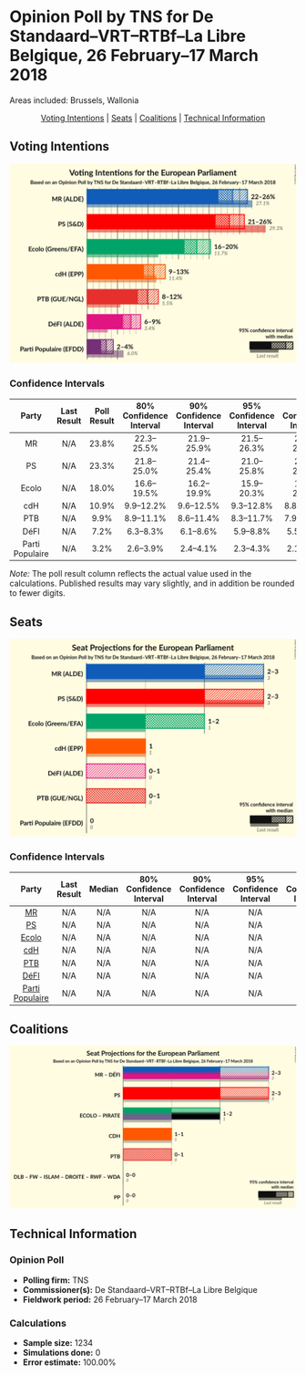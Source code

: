 # Opinion Poll by TNS for De Standaard–VRT–RTBf–La Libre Belgique, 26 February–17 March 2018

Areas included: Brussels, Wallonia

<p align="center"><a href="#voting-intentions">Voting Intentions</a> | <a href="#seats">Seats</a> | <a href="#coalitions">Coalitions</a> | <a href="#technical-information">Technical Information</a></p>

## Voting Intentions

![Graph with voting intentions not yet produced](2018-03-17-TNS.png "Voting Intentions")

### Confidence Intervals

| Party | Last Result | Poll Result | 80% Confidence Interval | 90% Confidence Interval | 95% Confidence Interval | 99% Confidence Interval |
|:-----:|:-----------:|:-----------:|:-----------------------:|:-----------------------:|:-----------------------:|:-----------------------:|
| MR | N/A | 23.8% | 22.3–25.5% |21.9–25.9% |21.5–26.3% |20.8–27.1% |
| PS | N/A | 23.3% | 21.8–25.0% |21.4–25.4% |21.0–25.8% |20.3–26.6% |
| Ecolo | N/A | 18.0% | 16.6–19.5% |16.2–19.9% |15.9–20.3% |15.3–21.0% |
| cdH | N/A | 10.9% | 9.9–12.2% |9.6–12.5% |9.3–12.8% |8.8–13.4% |
| PTB | N/A | 9.9% | 8.9–11.1% |8.6–11.4% |8.3–11.7% |7.9–12.3% |
| DéFI | N/A | 7.2% | 6.3–8.3% |6.1–8.6% |5.9–8.8% |5.5–9.3% |
| Parti Populaire | N/A | 3.2% | 2.6–3.9% |2.4–4.1% |2.3–4.3% |2.1–4.7% |

*Note:* The poll result column reflects the actual value used in the calculations. Published results may vary slightly, and in addition be rounded to fewer digits.

## Seats

![Graph with seats not yet produced](2018-03-17-TNS-seats.png "Seats")

### Confidence Intervals

| Party | Last Result | Median | 80% Confidence Interval | 90% Confidence Interval | 95% Confidence Interval | 99% Confidence Interval |
|:-----:|:-----------:|:------:|:-----------------------:|:-----------------------:|:-----------------------:|:-----------------------:|
| <a href="#mr">MR</a> | N/A | N/A | N/A |N/A |N/A |N/A |
| <a href="#ps">PS</a> | N/A | N/A | N/A |N/A |N/A |N/A |
| <a href="#ecolo">Ecolo</a> | N/A | N/A | N/A |N/A |N/A |N/A |
| <a href="#cdh">cdH</a> | N/A | N/A | N/A |N/A |N/A |N/A |
| <a href="#ptb">PTB</a> | N/A | N/A | N/A |N/A |N/A |N/A |
| <a href="#défi">DéFI</a> | N/A | N/A | N/A |N/A |N/A |N/A |
| <a href="#parti-populaire">Parti Populaire</a> | N/A | N/A | N/A |N/A |N/A |N/A |


## Coalitions

![Graph with coalitions seats not yet produced](2018-03-17-TNS-coalitions-seats.png "Coalitions Seats")


## Technical Information

### Opinion Poll

+ **Polling firm:** TNS
+ **Commissioner(s):** De Standaard–VRT–RTBf–La Libre Belgique
+ **Fieldwork period:** 26 February–17 March 2018

### Calculations

+ **Sample size:** 1234
+ **Simulations done:** 0
+ **Error estimate:** 100.00%

